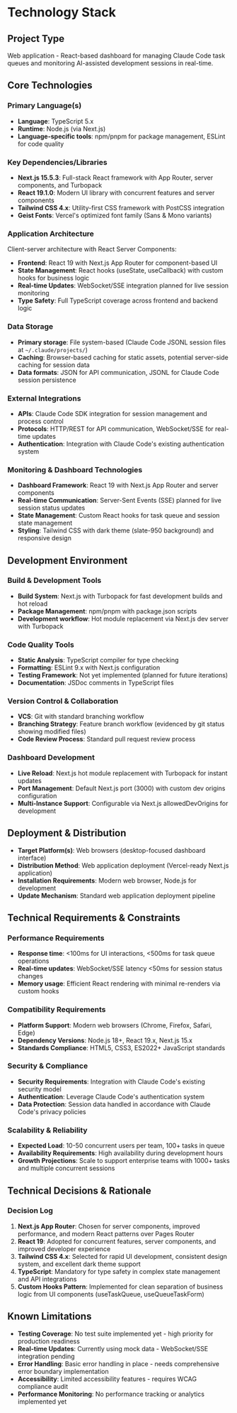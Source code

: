 # Technology Stack

## Project Type
Web application - React-based dashboard for managing Claude Code task queues and monitoring AI-assisted development sessions in real-time.

## Core Technologies

### Primary Language(s)
- **Language**: TypeScript 5.x
- **Runtime**: Node.js (via Next.js)
- **Language-specific tools**: npm/pnpm for package management, ESLint for code quality

### Key Dependencies/Libraries
- **Next.js 15.5.3**: Full-stack React framework with App Router, server components, and Turbopack
- **React 19.1.0**: Modern UI library with concurrent features and server components
- **Tailwind CSS 4.x**: Utility-first CSS framework with PostCSS integration
- **Geist Fonts**: Vercel's optimized font family (Sans & Mono variants)

### Application Architecture
Client-server architecture with React Server Components:
- **Frontend**: React 19 with Next.js App Router for component-based UI
- **State Management**: React hooks (useState, useCallback) with custom hooks for business logic
- **Real-time Updates**: WebSocket/SSE integration planned for live session monitoring
- **Type Safety**: Full TypeScript coverage across frontend and backend logic

### Data Storage
- **Primary storage**: File system-based (Claude Code JSONL session files at `~/.claude/projects/`)
- **Caching**: Browser-based caching for static assets, potential server-side caching for session data
- **Data formats**: JSON for API communication, JSONL for Claude Code session persistence

### External Integrations
- **APIs**: Claude Code SDK integration for session management and process control
- **Protocols**: HTTP/REST for API communication, WebSocket/SSE for real-time updates
- **Authentication**: Integration with Claude Code's existing authentication system

### Monitoring & Dashboard Technologies
- **Dashboard Framework**: React 19 with Next.js App Router and server components
- **Real-time Communication**: Server-Sent Events (SSE) planned for live session status updates
- **State Management**: Custom React hooks for task queue and session state management
- **Styling**: Tailwind CSS with dark theme (slate-950 background) and responsive design

## Development Environment

### Build & Development Tools
- **Build System**: Next.js with Turbopack for fast development builds and hot reload
- **Package Management**: npm/pnpm with package.json scripts
- **Development workflow**: Hot module replacement via Next.js dev server with Turbopack

### Code Quality Tools
- **Static Analysis**: TypeScript compiler for type checking
- **Formatting**: ESLint 9.x with Next.js configuration
- **Testing Framework**: Not yet implemented (planned for future iterations)
- **Documentation**: JSDoc comments in TypeScript files

### Version Control & Collaboration
- **VCS**: Git with standard branching workflow
- **Branching Strategy**: Feature branch workflow (evidenced by git status showing modified files)
- **Code Review Process**: Standard pull request review process

### Dashboard Development
- **Live Reload**: Next.js hot module replacement with Turbopack for instant updates
- **Port Management**: Default Next.js port (3000) with custom dev origins configuration
- **Multi-Instance Support**: Configurable via Next.js allowedDevOrigins for development

## Deployment & Distribution
- **Target Platform(s)**: Web browsers (desktop-focused dashboard interface)
- **Distribution Method**: Web application deployment (Vercel-ready Next.js application)
- **Installation Requirements**: Modern web browser, Node.js for development
- **Update Mechanism**: Standard web application deployment pipeline

## Technical Requirements & Constraints

### Performance Requirements
- **Response time**: <100ms for UI interactions, <500ms for task queue operations
- **Real-time updates**: WebSocket/SSE latency <50ms for session status changes
- **Memory usage**: Efficient React rendering with minimal re-renders via custom hooks

### Compatibility Requirements
- **Platform Support**: Modern web browsers (Chrome, Firefox, Safari, Edge)
- **Dependency Versions**: Node.js 18+, React 19.x, Next.js 15.x
- **Standards Compliance**: HTML5, CSS3, ES2022+ JavaScript standards

### Security & Compliance
- **Security Requirements**: Integration with Claude Code's existing security model
- **Authentication**: Leverage Claude Code's authentication system
- **Data Protection**: Session data handled in accordance with Claude Code's privacy policies

### Scalability & Reliability
- **Expected Load**: 10-50 concurrent users per team, 100+ tasks in queue
- **Availability Requirements**: High availability during development hours
- **Growth Projections**: Scale to support enterprise teams with 1000+ tasks and multiple concurrent sessions

## Technical Decisions & Rationale

### Decision Log
1. **Next.js App Router**: Chosen for server components, improved performance, and modern React patterns over Pages Router
2. **React 19**: Adopted for concurrent features, server components, and improved developer experience
3. **Tailwind CSS 4.x**: Selected for rapid UI development, consistent design system, and excellent dark theme support
4. **TypeScript**: Mandatory for type safety in complex state management and API integrations
5. **Custom Hooks Pattern**: Implemented for clean separation of business logic from UI components (useTaskQueue, useQueueTaskForm)

## Known Limitations
- **Testing Coverage**: No test suite implemented yet - high priority for production readiness
- **Real-time Updates**: Currently using mock data - WebSocket/SSE integration pending
- **Error Handling**: Basic error handling in place - needs comprehensive error boundary implementation
- **Accessibility**: Limited accessibility features - requires WCAG compliance audit
- **Performance Monitoring**: No performance tracking or analytics implemented yet